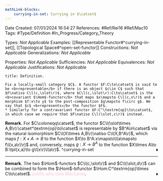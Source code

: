 ```yaml
---
mathLink-blocks:
    currying-in-set: Currying in $\catset$
---
```


<div class="topSpace"></div>

Date Created: 07/01/2024 16:54:27
References: #Ref/Rei16 #Ref/Mac10
Tags: #Type/Definition #In_Progress/Category_Theory

Types: <i>Not Applicable</i>
Examples: [[Representable Functor#^currying-in-set]], [[Topological Space#^open-set-functor]]
Constructions: <i>Not Applicable</i>
Generalizations: <i>Not Applicable</i>

Properties: <i>Not Applicable</i>
Sufficiencies: <i>Not Applicable</i>
Equivalences: <i>Not Applicable</i>
Justifications: <i>Not Applicable</i>

``` ad-Definition
title: Definition.

Fix a locally-small category $C$. A functor $F:C\to\catset$ is said to be <b>representable</b> if there is an object $c\in C$ such that $F\natiso C\l(c,\slot\r)$, where $C\l(c,\slot\r):C\to\catset$ is the <b>covariant $\Hom$-functor</b> that maps $x\mapsto C\l(c,x\r)$ and a morphism $f:x\to y$ to the post-composition $g\mapsto f\circ g$. We say that $c$ <b>represents</b> the functor $F$.
* Similarly for a contravariant functor $F:C^\textrm{op}\to\catset$, in which case we require that $F\natiso C\l(\slot,c\r)$ instead.

```

<b>Remark.</b> For $C\coloneqq\catset$, the functor $C\l(\slot\times A,B\r):\catset^\textrm{op}\to\catset$ is representable by $B^A\in\catset$ via the natural isomorphism $C\l(X\times A,B\r)\natiso C\l(X,B^A\r)$, which maps $f:X\times A\to B$ to the function $X\to B^A:x\mapsto\l(a\mapsto f\l(x,a\r)\r)$ and, conversely, maps $g:X\to B^A$ to the function $X\times A\to B:\tpl{x,a}\to g\l(x\r)\l(a\r)$.<span style="float:right;">$\blacklozenge$</span> ^currying-in-set

---

<b>Remark.</b> The two $\Hom$-functors $C\l(c,\slot\r)$ and $C\l(\slot,d\r)$ can be combined to form the $\Hom$-bifunctor $\Hom:C^\textrm{op}\times C\to\catset$. <span style="color:pink">justify why (see MacLane)</span>.<span style="float:right;">$\blacklozenge$</span>
